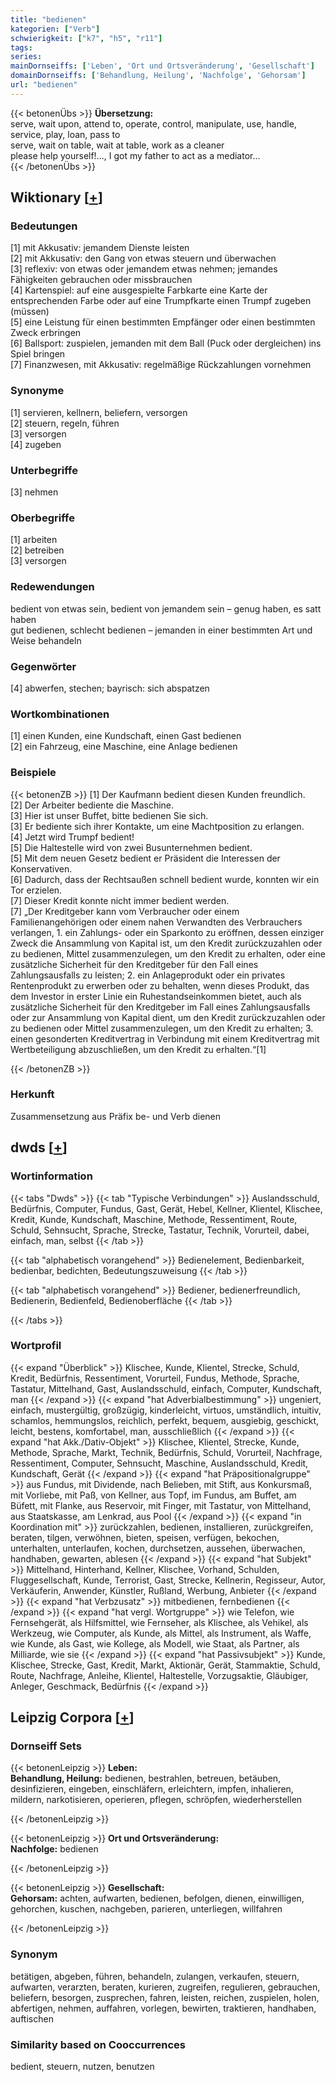 ```yaml
---
title: "bedienen"
kategorien: ["Verb"]
schwierigkeit: ["k7", "h5", "r11"]
tags:
series:
mainDornseiffs: ['Leben', 'Ort und Ortsveränderung', 'Gesellschaft']
domainDornseiffs: ['Behandlung, Heilung', 'Nachfolge', 'Gehorsam']
url: "bedienen"
---
```


{{< betonenÜbs >}}
**Übersetzung:**  
serve, wait upon, attend to, operate, control, manipulate, use, handle, service, play, loan, pass to  
serve, wait on table, wait at table, work as a cleaner  
please help yourself!..., I got my father to act as a mediator...  
{{< /betonenÜbs >}}

## Wiktionary [[+](https://de.wiktionary.org/wiki/bedienen)]

### Bedeutungen
[1] mit Akkusativ: jemandem Dienste leisten  
[2] mit Akkusativ: den Gang von etwas steuern und überwachen  
[3] reflexiv: von etwas oder jemandem etwas nehmen; jemandes Fähigkeiten gebrauchen oder missbrauchen  
[4] Kartenspiel: auf eine ausgespielte Farbkarte eine Karte der entsprechenden Farbe oder auf eine Trumpfkarte einen Trumpf zugeben (müssen)  
[5] eine Leistung für einen bestimmten Empfänger oder einen bestimmten Zweck erbringen  
[6] Ballsport: zuspielen, jemanden mit dem Ball (Puck oder dergleichen) ins Spiel bringen  
[7] Finanzwesen, mit Akkusativ: regelmäßige Rückzahlungen vornehmen  

### Synonyme
[1] servieren, kellnern, beliefern, versorgen  
[2] steuern, regeln, führen  
[3] versorgen  
[4] zugeben  

### Unterbegriffe
[3] nehmen  

### Oberbegriffe
[1] arbeiten  
[2] betreiben  
[3] versorgen  

### Redewendungen
bedient von etwas sein, bedient von jemandem sein – genug haben, es satt haben  
gut bedienen, schlecht bedienen – jemanden in einer bestimmten Art und Weise behandeln  

### Gegenwörter
[4] abwerfen, stechen; bayrisch: sich abspatzen  

### Wortkombinationen
[1] einen Kunden, eine Kundschaft, einen Gast bedienen  
[2] ein Fahrzeug, eine Maschine, eine Anlage bedienen  

### Beispiele
{{< betonenZB >}}
[1] Der Kaufmann bedient diesen Kunden freundlich.  
[2] Der Arbeiter bediente die Maschine.  
[3] Hier ist unser Buffet, bitte bedienen Sie sich.  
[3] Er bediente sich ihrer Kontakte, um eine Machtposition zu erlangen.  
[4] Jetzt wird Trumpf bedient!  
[5] Die Haltestelle wird von zwei Busunternehmen bedient.  
[5] Mit dem neuen Gesetz bedient er Präsident die Interessen der Konservativen.  
[6] Dadurch, dass der Rechtsaußen schnell bedient wurde, konnten wir ein Tor erzielen.  
[7] Dieser Kredit konnte nicht immer bedient werden.  
[7] „Der Kreditgeber kann vom Verbraucher oder einem Familienangehörigen oder einem nahen Verwandten des Verbrauchers verlangen, 1. ein Zahlungs- oder ein Sparkonto zu eröffnen, dessen einziger Zweck die Ansammlung von Kapital ist, um den Kredit zurückzuzahlen oder zu bedienen, Mittel zusammenzulegen, um den Kredit zu erhalten, oder eine zusätzliche Sicherheit für den Kreditgeber für den Fall eines Zahlungsausfalls zu leisten; 2. ein Anlageprodukt oder ein privates Rentenprodukt zu erwerben oder zu behalten, wenn dieses Produkt, das dem Investor in erster Linie ein Ruhestandseinkommen bietet, auch als zusätzliche Sicherheit für den Kreditgeber im Fall eines Zahlungsausfalls oder zur Ansammlung von Kapital dient, um den Kredit zurückzuzahlen oder zu bedienen oder Mittel zusammenzulegen, um den Kredit zu erhalten; 3. einen gesonderten Kreditvertrag in Verbindung mit einem Kreditvertrag mit Wertbeteiligung abzuschließen, um den Kredit zu erhalten.“[1]  

{{< /betonenZB >}}
### Herkunft
Zusammensetzung aus Präfix be- und Verb dienen  



## dwds [[+](https://www.dwds.de/wb/bedienen)]

### Wortinformation
{{< tabs "Dwds" >}}
{{< tab "Typische Verbindungen" >}}
Auslandsschuld, Bedürfnis, Computer, Fundus, Gast, Gerät, Hebel, Kellner, Klientel, Klischee, Kredit, Kunde, Kundschaft, Maschine, Methode, Ressentiment, Route, Schuld, Sehnsucht, Sprache, Strecke, Tastatur, Technik, Vorurteil, dabei, einfach, man, selbst
{{< /tab >}}

{{< tab "alphabetisch vorangehend" >}}
Bedienelement, Bedienbarkeit, bedienbar, bedichten, Bedeutungszuweisung
{{< /tab >}}

{{< tab "alphabetisch vorangehend" >}}
Bediener, bedienerfreundlich, Bedienerin, Bedienfeld, Bedienoberfläche
{{< /tab >}}

{{< /tabs >}}

### Wortprofil
{{< expand "Überblick" >}} Klischee, Kunde, Klientel, Strecke, Schuld, Kredit, Bedürfnis, Ressentiment, Vorurteil, Fundus, Methode, Sprache, Tastatur, Mittelhand, Gast, Auslandsschuld, einfach, Computer, Kundschaft, man {{< /expand >}}
{{< expand "hat Adverbialbestimmung" >}} ungeniert, einfach, mustergültig, großzügig, kinderleicht, virtuos, umständlich, intuitiv, schamlos, hemmungslos, reichlich, perfekt, bequem, ausgiebig, geschickt, leicht, bestens, komfortabel, man, ausschließlich {{< /expand >}}
{{< expand "hat Akk./Dativ-Objekt" >}} Klischee, Klientel, Strecke, Kunde, Methode, Sprache, Markt, Technik, Bedürfnis, Schuld, Vorurteil, Nachfrage, Ressentiment, Computer, Sehnsucht, Maschine, Auslandsschuld, Kredit, Kundschaft, Gerät {{< /expand >}}
{{< expand "hat Präpositionalgruppe" >}} aus Fundus, mit Dividende, nach Belieben, mit Stift, aus Konkursmaß, mit Vorliebe, mit Paß, von Kellner, aus Topf, im Fundus, am Buffet, am Büfett, mit Flanke, aus Reservoir, mit Finger, mit Tastatur, von Mittelhand, aus Staatskasse, am Lenkrad, aus Pool {{< /expand >}}
{{< expand "in Koordination mit" >}} zurückzahlen, bedienen, installieren, zurückgreifen, beraten, tilgen, verwöhnen, bieten, speisen, verfügen, bekochen, unterhalten, unterlaufen, kochen, durchsetzen, aussehen, überwachen, handhaben, gewarten, ablesen {{< /expand >}}
{{< expand "hat Subjekt" >}} Mittelhand, Hinterhand, Kellner, Klischee, Vorhand, Schulden, Fluggesellschaft, Kunde, Terrorist, Gast, Strecke, Kellnerin, Regisseur, Autor, Verkäuferin, Anwender, Künstler, Rußland, Werbung, Anbieter {{< /expand >}}
{{< expand "hat Verbzusatz" >}} mitbedienen, fernbedienen {{< /expand >}}
{{< expand "hat vergl. Wortgruppe" >}} wie Telefon, wie Fernsehgerät, als Hilfsmittel, wie Fernseher, als Klischee, als Vehikel, als Werkzeug, wie Computer, als Kunde, als Mittel, als Instrument, als Waffe, wie Kunde, als Gast, wie Kollege, als Modell, wie Staat, als Partner, als Milliarde, wie sie {{< /expand >}}
{{< expand "hat Passivsubjekt" >}} Kunde, Klischee, Strecke, Gast, Kredit, Markt, Aktionär, Gerät, Stammaktie, Schuld, Route, Nachfrage, Anleihe, Klientel, Haltestelle, Vorzugsaktie, Gläubiger, Anleger, Geschmack, Bedürfnis {{< /expand >}}

## Leipzig Corpora [[+](https://corpora.uni-leipzig.de/en/res?word=bedienen&corpusId=deu_newscrawl-public_2018)]

### Dornseiff Sets
{{< betonenLeipzig >}}
**Leben:**  
**Behandlung, Heilung:** bedienen, bestrahlen, betreuen, betäuben, desinfizieren, eingeben, einschläfern, erleichtern, impfen, inhalieren, mildern, narkotisieren, operieren, pflegen, schröpfen, wiederherstellen  

{{< /betonenLeipzig >}}


{{< betonenLeipzig >}}
**Ort und Ortsveränderung:**  
**Nachfolge:** bedienen  

{{< /betonenLeipzig >}}


{{< betonenLeipzig >}}
**Gesellschaft:**  
**Gehorsam:** achten, aufwarten, bedienen, befolgen, dienen, einwilligen, gehorchen, kuschen, nachgeben, parieren, unterliegen, willfahren  

{{< /betonenLeipzig >}}

### Synonym
betätigen, abgeben, führen, behandeln, zulangen, verkaufen, steuern, aufwarten, verarzten, beraten, kurieren, zugreifen, regulieren, gebrauchen, beliefern, besorgen, zusprechen, fahren, leisten, reichen, zuspielen, holen, abfertigen, nehmen, auffahren, vorlegen, bewirten, traktieren, handhaben, auftischen


### Similarity based on Cooccurrences
bedient, steuern, nutzen, benutzen

